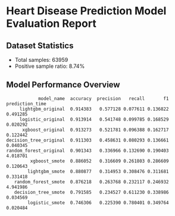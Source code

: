 # Heart Disease Prediction Model Evaluation Report

## Dataset Statistics
- Total samples: 63959
- Positive sample ratio: 8.74%

## Model Performance Overview
```
            model_name  accuracy  precision   recall       f1  prediction_time
     lightgbm_original  0.914383   0.577128 0.077611 0.136822         0.491285
     logistic_original  0.913914   0.541748 0.099785 0.168529         0.020292
      xgboost_original  0.913273   0.521781 0.096388 0.162717         0.122442
decision_tree_original  0.911303   0.458631 0.080293 0.136661         0.040345
random_forest_original  0.901343   0.336966 0.132690 0.190403         4.018701
         xgboost_smote  0.886052   0.316609 0.261803 0.286609         0.120643
        lightgbm_smote  0.880877   0.314953 0.308476 0.311681         0.331418
   random_forest_smote  0.876218   0.263768 0.232117 0.246932         4.941986
   decision_tree_smote  0.791585   0.234527 0.611230 0.338986         0.034569
        logistic_smote  0.746306   0.225390 0.780401 0.349764         0.020484
```

